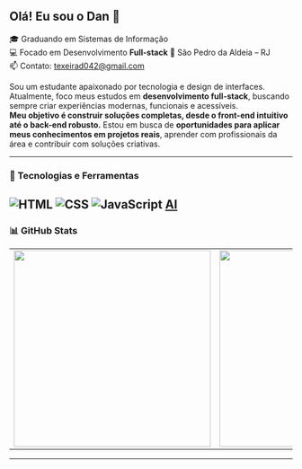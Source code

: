 ## Olá! Eu sou o Dan 👋

🎓 Graduando em Sistemas de Informação  
💻 Focado em Desenvolvimento **Full-stack** 📍 São Pedro da Aldeia – RJ  
📫 Contato: texeirad042@gmail.com  

Sou um estudante apaixonado por tecnologia e design de interfaces.  
Atualmente, foco meus estudos em **desenvolvimento full-stack**, buscando sempre criar experiências modernas, funcionais e acessíveis.  
**Meu objetivo é construir soluções completas, desde o front-end intuitivo até o back-end robusto.** Estou em busca de **oportunidades para aplicar meus conhecimentos em projetos reais**, aprender com profissionais da área e contribuir com soluções criativas.

---

### 🚀 Tecnologias e Ferramentas  
![HTML](https://img.shields.io/badge/HTML5-E34F26?style=for-the-badge&logo=html5&logoColor=white) ![CSS](https://img.shields.io/badge/CSS3-1572B6?style=for-the-badge&logo=css3&logoColor=white) ![JavaScript](https://img.shields.io/badge/JavaScript-F7DF1E?style=for-the-badge&logo=javascript&logoColor=black) [AI](https://img.shields.io/badge/Artificial%20Intelligence-0078D4?style=for-the-badge&logoColor=white)
---  

### 📊 GitHub Stats  
<table>
  <tr>
    <td><img src="https://github-readme-stats.vercel.app/api?username=DescomplicaDevDan&show_icons=true&theme=dark&hide_border=true" width="350"/></td>
    <td><img src="https://github-readme-stats.vercel.app/api/top-langs/?username=DescomplicaDevDan&layout=compact&theme=dark&hide_border=true" width="350"/></td>
  </tr>
</table>

---
